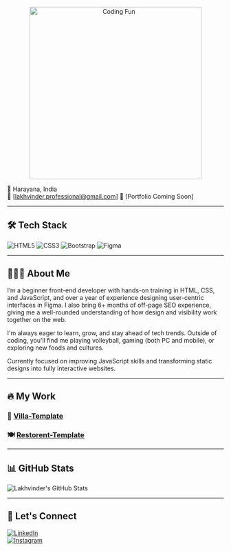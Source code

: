 <p align="center">
  <img src="https://media1.giphy.com/media/v1.Y2lkPTc5MGI3NjExM2pyemNid2VkMzIwNXV6cXk2OHdhOWlpZmtxcW5ubWVrcm5tdzY1OCZlcD12MV9pbnRlcm5hbF9naWZfYnlfaWQmY3Q9cw/Tgvn82bqJT36lkVqDZ/giphy.gif" alt="Coding Fun" width="400"/>
</p>





📍 Harayana, India  
📧 [lakhvinder.professional@gmail.com] 
🔗 [Portfolio Coming Soon]  

---

## 🛠️ Tech Stack

![HTML5](https://img.shields.io/badge/HTML5-E34F26?logo=html5)
![CSS3](https://img.shields.io/badge/CSS3-1572B6?logo=css3)
![Bootstrap](https://img.shields.io/badge/Bootstrap-7952B3?logo=bootstrap)
![Figma](https://img.shields.io/badge/Figma-FF7262?logo=figma)

---

## 🧔🏻‍♂️ About Me

I’m a beginner front-end developer with hands-on training in HTML, CSS, and JavaScript, and over a year of experience designing user-centric interfaces in Figma. I also bring 6+ months of off-page SEO experience, giving me a well-rounded understanding of how design and visibility work together on the web.

I'm always eager to learn, grow, and stay ahead of tech trends. Outside of coding, you'll find me playing volleyball, gaming (both PC and mobile), or exploring new foods and cultures.

Currently focused on improving JavaScript skills and transforming static designs into fully interactive websites.

---

## 🔥  My Work

### 🏡 [Villa-Template](https://github.com/lakhvinder1664/Villa-Template)

### 🍽️ [Restorent-Template](https://github.com/lakhvinder1664/xsportsoft-work2)

---

## 📊 GitHub Stats

![Lakhvinder's GitHub Stats](https://github-readme-stats.vercel.app/api?username=lakhvinder1664&show_icons=true&theme=default&hide_border=true)

---

## 🤝 Let's Connect

[![LinkedIn](https://img.shields.io/badge/LinkedIn-Connect-blue?style=flat&logo=linkedin)](https://www.linkedin.com/in/lakhvinder-singh-6055362b8/)  
[![Instagram](https://img.shields.io/badge/Instagram-Follow-E4405F?style=flat&logo=instagram)](https://www.instagram.com/lakhvinder012/)

